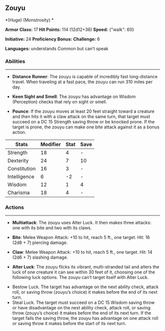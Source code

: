 ## Zouyu
*(Huge) (Monstrosity) *

**Armor Class:** 17
**Hit Points:** 114 (12d12+36)
**Speed:** {"walk": 60}

**Initiative:** 24
**Proficiency Bonus:**
**Challenge:** 6

**Languages:** understands Common but can’t speak

### Abilities
 --- 
- **Distance Runner**: The zouyu is capable of incredibly fast long-distance travel. When traveling at a fast pace, the zouyu can run 310 miles per day.

- **Keen Sight and Smell**: The zouyu has advantage on Wisdom (Perception) checks that rely on sight or smell.

- **Pounce**: If the zouyu moves at least 20 feet straight toward a creature and then hits it with a claw attack on the same turn, that target must succeed on a DC 15 Strength saving throw or be knocked prone. If the target is prone, the zouyu can make one bite attack against it as a bonus action.



| Stats | Modifier | Stat | Save
| ---- | ---- | ---- | ---- |
| Strength | 18 | 4 | - |
| Dexterity | 24 | 7 | 10 |
| Constitution | 16 | 3 | - |
| Intelligence | 6 | -2 | - |
| Wisdom | 12 | 1 | 4 |
| Charisma | 18 | 4 | - |

### Actions
 --- 
- **Multiattack**: The zouyu uses Alter Luck. It then makes three attacks: one with its bite and two with its claws.

- **Bite**: Melee Weapon Attack: +10 to hit, reach 5 ft., one target. Hit: 16 (2d8 + 7) piercing damage.

- **Claw**: Melee Weapon Attack: +10 to hit, reach 5 ft., one target. Hit: 14 (2d6 + 7) slashing damage.

- **Alter Luck**: The zouyu flicks its vibrant, multi-stranded tail and alters the luck of one creature it can see within 30 feet of it, choosing one of the following luck options. The zouyu can’t target itself with Alter Luck. 
* Bestow Luck. The target has advantage on the next ability check, attack roll, or saving throw (zouyu’s choice) it makes before the end of its next turn. 
* Steal Luck. The target must succeed on a DC 15 Wisdom saving throw or have disadvantage on the next ability check, attack roll, or saving throw (zouyu’s choice) it makes before the end of its next turn. If the target fails the saving throw, the zouyu has advantage on one attack roll or saving throw it makes before the start of its next turn.

